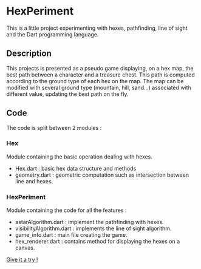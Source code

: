 # HexPeriment

This is a little project experimenting with hexes, pathfinding, line of sight and the Dart programming language.

## Description
This projects is presented as a pseudo game displaying, on a hex map, the best path between a character and a treasure chest. This path is computed according to the ground type of each hex on the map. The map can be modified with several ground type (mountain, hill, sand...) associated with different value, updating the best path on the fly.

## Code
The code is split between 2 modules :

### Hex
Module containing the basic operation dealing with hexes.
- Hex.dart : basic hex data structure and methods
- geometry.dart : geometric computation such as intersection between line and hexes.

### HexPeriment
Module containing the code for all the features : 
 - astarAlgorithm.dart : implement the pathfinding with hexes.
 - visibilityAlgorithm.dart : implements the line of sight algorithm.
 - game_info.dart : main file creating the game.
 - hex_renderer.dart : contains method for displaying the hexes on a canvas.


[Give it a try !](http://kiramind.github.io/Hex/web/index.html)
